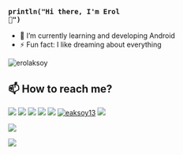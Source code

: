 ### <code>println("Hi there, I'm Erol 👋")</code> 

<!-- 🔭 I’m currently working on <a href="https://github.com/erolaksoy/KotlinAppForMyServer">Kotlin App with Backend .Net Core</a>-->
- 🌱 I’m currently learning and developing Android
- ⚡ Fun fact: I like dreaming about everything

![erolaksoy](https://komarev.com/ghpvc/?username=erolaksoy)

## 📫 How to reach me?

[![](https://img.shields.io/twitter/follow/eaksoy113?style=social)](https://www.twitter.com/eaksoy113)
[![](https://img.shields.io/github/followers/erolaksoy?style=social)](https://www.github.com/erolaksoy)
<a href="mailto:erolaksoy98@gmail.com"><img src="https://img.shields.io/badge/Gmail-D14836?style=for-the-badge&logo=gmail&logoColor=white"/></a>
<a href="mailto:erolaksoy@outlook.com"><img src="https://img.shields.io/badge/Microsoft_Outlook-0078D4?style=for-the-badge&logo=microsoft-outlook&logoColor=white"/></a>
<a href="https://linkedin.com/in/erol-aksoy" target="_blank"><img src="https://img.shields.io/badge/LinkedIn-0077B5?style=for-the-badge&logo=linkedin&logoColor=white"/></a>
<a href="https://instagram.com/eaksoy13" target="_blank"><img src="https://img.shields.io/badge/Instagram-E4405F?style=for-the-badge&logo=instagram&logoColor=white" alt="eaksoy13"/></a>
<a href="https://reddit.com/user/pcparticle" target="_blank"><img src="https://img.shields.io/badge/Reddit-FF4500?style=for-the-badge&logo=reddit&logoColor=white" /></a>

<a href="https://github.com/erolaksoy">
<img align="center" src="https://github-readme-stats.vercel.app/api/top-langs/?username=erolaksoy&hide=css,html,javascript&theme=vue-dark"/></p>
<img align="center" src="https://github-readme-stats.vercel.app/api?username=erolaksoy&show_icons=true&theme=vue-dark"/></p>
</a>
